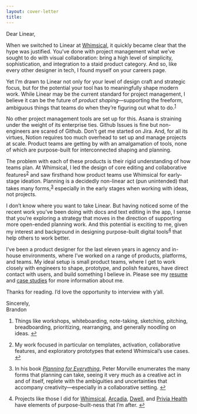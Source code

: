 ```yaml
---
layout: cover-letter
title:
---
```


<p class="salutation"> Dear Linear, </p>

<p>When we switched to Linear at <a href="https://whimsical.com">Whimsical</a>, it quickly became clear that the hype was justified. You’ve done with project management what we’ve sought to do with visual collaboration: bring a high level of simplicity, sophistication, and integration to a staid product category. And so, like every other designer in tech, I found myself on your <span class="gif-hover ooh">careers page</span>.</p>

<p>Yet I’m drawn to Linear not only for your level of design craft and strategic focus, but for the potential your tool has to meaningfully shape modern work. While Linear may be the current standard for project management, I believe it can be the future of <i>product shaping</i>—supporting the freeform, ambiguous things that teams do when they’re figuring out what to do.<sup><a id="sup1" href="#fn1">1</a></sup></p>

<p>No other project management tools are set up for this. Asana is <span class="gif-hover asana">straining under the weight</span> of its enterprise ties. Github Issues is fine but non-engineers are <span class="gif-hover github">scared of Github</span>. Don’t get me started on <span class="gif-hover jira">Jira</span>. And, for all its virtues, Notion requires <span class="gif-hover notion">too much overhead</span> to set up and manage projects at scale. Product teams are getting by with an amalgamation of tools, none of which are purpose-built for interconnected shaping and planning.</p>

<p>The problem with each of these products is their rigid understanding of how teams plan. At Whimsical, I led the design of core editing and collaborative features<sup><a id="sup2" href="#fn2">2</a></sup> and saw firsthand how product teams use Whimsical for early-stage ideation. Planning is a decidedly non-linear act (pun unintended) that takes many forms,<sup><a id="sup3" href="#fn3">3</a></sup> especially in the early stages when working with ideas, not projects.</p>

<p>I don’t know where you want to take Linear. But having noticed some of the recent work you’ve been doing with docs and text editing in the app, I sense that you’re exploring a strategy that moves in the direction of supporting more open-ended planning work. And this potential is exciting to me, given my interest and background in designing purpose-built digital tools<sup><a id="sup4" href="#fn4">4</a></sup> that help others to work better.</p>

<p>I’ve been a product designer for the last eleven years in agency and in-house environments, where I’ve worked on a range of products, platforms, and teams. My ideal setup is small product teams, where I get to work closely with engineers to shape, prototype, and polish features, have direct contact with users, and build something I believe in. Please see my <a href="/img/dorn-resume.pdf">resume</a> and <a href="/">case studies</a> for more information about me.</p>

<p><span class="gif-hover thanks">Thanks</span> for reading. I’d love the opportunity to interview with y’all.</p>
<p>Sincerely,<br>Brandon</p>

<ol class="footnotes">
  <li id="fn1"><p>Things like workshops, whiteboarding, note-taking, sketching, pitching, breadboarding, prioritizing, rearranging, and generally noodling on ideas. <a class="return" href="#sup1">↩</a> </p></li>
  <li id="fn2"><p>My work focused in particular on templates, activation, collaborative features, and exploratory prototypes that extend Whimsical’s use cases. <a class="return" href="#sup2">↩</a></p></li>
  <li id="fn3"><p>In his book <a href="https://www.amazon.com/dp/0692059954/"><i>Planning for Everything</i></a>, Peter Morville enumerates the many forms that planning can take, seeing it very much as a creative act in and of itself, replete with the ambiguities and uncertainties that accompany creativity—especially in a collaborative setting. <a class="return" href="#sup3">↩</a></p></li>
  <li id="fn4"><p>Projects like those I did for <a href="https://brandorn.com/design/whimsical">Whimsical</a>, <a href="https://brandorn.com/design/arcadia">Arcadia</a>, <a href="https://brandorn.com/design/dwell">Dwell</a>, and <a href="https://brandorn.com/design/privia-health">Privia Health</a> have elements of purpose-built-ness that I’m after. <a class="return" href="#sup4">↩</a></p></li>
</ol>

